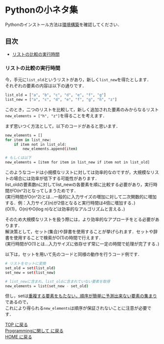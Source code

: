 # Pythonの小ネタ集
Pythonのインストール方法は[環境構築](../env/README.md#pythonのインストール)を確認してください．

## 目次
- [リストの比較の実行時間](#リストの比較の実行時間)

### リストの比較の実行時間
今，手元に`list_old`というリストがあり，新しく`list_new`を得たとします．  
それぞれの要素の内容は以下の通りです．
```bash
list_old = ["a", "b", "c", "d", "e", "f", "g"]
list_new = ["a", "c", "d", "e", "f", "g", "h", "z"]
```
このとき，二つのリストを比較して，新しく追加された要素のみからなるリスト`new_elements = ["h", "z"]`を得ることを考えます．  

まず思いつく方法として，以下のコードがあると思います．
```bash
new_elements = []
for item in list_new:
    if item not in list_old:
        new_elements.append(item)

# もしくは以下
new_elements = [item for item in list_new if item not in list_old]
```
このようなコードは小規模なリストに対しては効率的なのですが，大規模なリストの場合には効率が低下する可能性があります．  
list_oldの要素数nに対してlist_newの各要素を順に比較する必要があり，実行時間がO(n^2)となってしまうためです．  
(実行時間がO(n^2)とは...一般的に入力サイズの増加に対して二次関数的に増加する．例：入力サイズ(n)が2倍となると実行時間は4倍に増加する．)  
(O(1)，O(n)やO(log n)などは効率的なアルゴリズムと言える．)

そのため大規模なリストを扱う際には，より効率的なアプローチをとる必要があります．  
解決策として，セット(集合)や辞書を使用することが挙げられます．セットや辞書を使用することで検索がO(1)の時間で行えます．  
(実行時間がO(1)とは...入力サイズに依存せず常に一定の時間で処理が完了する．)

以下は，セットを用いて先のコードと同様の動作を行うコード例です．
```bash
# リストをセットに変換
set_old = set(list_old)
set_new = set(list_new)

# list_newに含まれ、list_oldに含まれていない要素を取得
new_elements = list(set_new - set_old)
```
但し，setは[重複する要素をもたない，順序が簡単に予測出来ない要素の集まり](https://docs.python.org/3/library/stdtypes.html?highlight=set#set)であるので，  
これにより得られる`new_elements`は順序が保証されないことに注意が必要です．


[TOP に戻る](#目次)  
[Programmingに関して に戻る](README.md)  
[HOME に戻る](../README.md)
